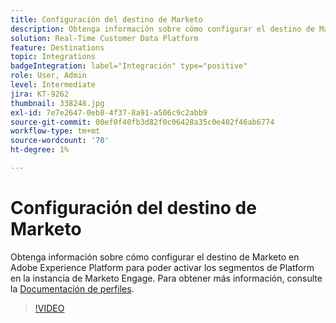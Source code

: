 ```yaml
---
title: Configuración del destino de Marketo
description: Obtenga información sobre cómo configurar el destino de Marketo en Adobe Experience Platform para poder activar los segmentos de Platform en la instancia de Marketo Engage.
solution: Real-Time Customer Data Platform
feature: Destinations
topic: Integrations
badgeIntegration: label="Integración" type="positive"
role: User, Admin
level: Intermediate
jira: KT-9262
thumbnail: 338248.jpg
exl-id: 7e7e2647-0eb8-4f37-8a91-a506c9c2abb9
source-git-commit: 00ef0f40fb3d82f0c06428a35c0e402f46ab6774
workflow-type: tm+mt
source-wordcount: '70'
ht-degree: 1%

---
```


# Configuración del destino de Marketo

Obtenga información sobre cómo configurar el destino de Marketo en Adobe Experience Platform para poder activar los segmentos de Platform en la instancia de Marketo Engage. Para obtener más información, consulte la [Documentación de perfiles](https://experienceleague.adobe.com/docs/experience-platform/rtcdp/profile/profile-browse.html).

>[!VIDEO](https://video.tv.adobe.com/v/338248?learn=on)

